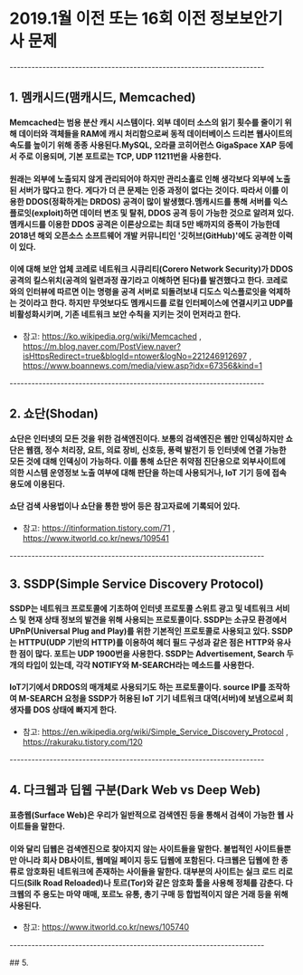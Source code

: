 # 2019.1월 이전 또는 16회 이전 정보보안기사 문제
<p></p>
----------------------------------------------------------------------

## 1. 멤캐시드(맴캐시드, Memcached)
#### Memcached는 범용 분산 캐시 시스템이다. 외부 데이터 소스의 읽기 횟수를 줄이기 위해 데이터와 객체들을 RAM에 캐시 처리함으로써 동적 데이터베이스 드리븐 웹사이트의 속도를 높이기 위해 종종 사용된다.MySQL, 오라클 코히어런스 GigaSpace XAP 등에서 주로 이용되며, 기본 포트로는 TCP, UDP 11211번을 사용한다.
#### 원래는 외부에 노출되지 않게 관리되어야 하지만 관리소홀로 인해 생각보다 외부에 노출된 서버가 많다고 한다. 게다가 더 큰 문제는 인증 과정이 없다는 것이다. 따라서 이를 이용한 DDOS(정확하게는 DRDOS) 공격이 많이 발생했다.멤캐시드를 통해 서버를 익스플로잇(exploit)하면 데이터 변조 및 탈취, DDOS 공격 등이 가능한 것으로 알려져 있다. 멤캐시드를 이용한 DDOS 공격은 이론상으로는 최대 5만 배까지의 증폭이 가능한데 2018년 해외 오픈소스 소프트웨어 개발 커뮤니티인 '깃허브(GitHub)'에도 공격한 이력이 있다.
#### 이에 대해 보안 업체 코레로 네트워크 시큐리티(Corero Network Security)가 DDOS 공격의 킬스위치(공격의 일련과정 끊기라고 이해하면 된다)를 발견했다고 한다. 코레로와의 인터뷰에 따르면 이는 명령을 공격 서버로 되돌려보내 디도스 익스플로잇을 억제하는 것이라고 한다. 하지만 무엇보다도 멤캐시드를 로컬 인터페이스에 연결시키고 UDP를 비활성화시키며, 기존 네트워크 보안 수칙을 지키는 것이 먼저라고 한다.

* 참고: <https://ko.wikipedia.org/wiki/Memcached> , <https://m.blog.naver.com/PostView.naver?isHttpsRedirect=true&blogId=ntower&logNo=221246912697> , <https://www.boannews.com/media/view.asp?idx=67356&kind=1>
<p></p>
----------------------------------------------------------------------

## 2. 쇼단(Shodan)
#### 쇼단은 인터넷의 모든 것을 위한 검색엔진이다. 보통의 검색엔진은 웹만 인덱싱하지만 쇼단은 웹캠, 정수 처리장, 요트, 의료 장비, 신호등, 풍력 발전기 등 인터넷에 연결 가능한 모든 것에 대해 인덱싱이 가능하다. 이를 통해 쇼단은 취약점 진단용으로 외부사이트에 의한 시스템 운영정보 노출 여부에 대해 판단을 하는데 사용되거나, IoT 기기 등에 접속 용도에 이용된다.
#### 쇼단 검색 사용법이나 쇼단을 통한 방어 등은 참고자료에 기록되어 있다.

* 참고: <https://itinformation.tistory.com/71> , <https://www.itworld.co.kr/news/109541>
<p></p>
----------------------------------------------------------------------

## 3. SSDP(Simple Service Discovery Protocol)
#### SSDP는 네트워크 프로토콜에 기초하여 인터넷 프로토콜 스위트 광고 및 네트워크 서비스 및 현재 상태 정보의 발견을 위해 사용되는 프로토콜이다. SSDP는 소규모 환경에서 UPnP(Universal Plug and Play)를 위한 기본적인 프로토콜로 사용되고 있다. SSDP는 HTTPU(UDP 기반의 HTTP)를 이용하여 헤더 필드 구성과 같은 점은 HTTP와 유사한 점이 많다. 포트는 UDP 1900번을 사용한다. SSDP는 Advertisement, Search 두 개의 타입이 있는데, 각각 NOTIFY와 M-SEARCH라는 메소드를 사용한다.
#### IoT기기에서 DRDOS의 매개체로 사용되기도 하는 프로토콜이다. source IP를 조작하여 M-SEARCH 요청을 SSDP가 허용된 IoT 기기 네트워크 대역(서버)에 보냄으로써 희생자를 DOS 상태에 빠지게 한다.

* 참고: <https://en.wikipedia.org/wiki/Simple_Service_Discovery_Protocol> , <https://rakuraku.tistory.com/120>
<p></p>
----------------------------------------------------------------------

## 4. 다크웹과 딥웹 구분(Dark Web vs Deep Web)
#### 표층웹(Surface Web)은 우리가 일반적으로 검색엔진 등을 통해서 검색이 가능한 웹 사이트들을 말한다.
#### 이와 달리 딥웹은 검색엔진으로 찾아지지 않는 사이트들을 말한다. 불법적인 사이트들뿐만 아니라 회사 DB사이트, 웹메일 페이지 등도 딥웹에 포함된다. 다크웹은 딥웹에 한 종류로 암호화된 네트워크에 존재하는 사이들을 말한다. 대부분의 사이트는 실크 로드 리로디드(Silk Road Reloaded)나 토르(Tor)와 같은 암호화 툴을 사용해 정체를 감춘다. 다크웹의 주 용도는 마약 매매, 포르노 유통, 총기 구매 등 합법적이지 않은 거래 등을 위해 사용된다.

* 참고: <https://www.itworld.co.kr/news/105740>
<p>
----------------------------------------------------------------------
</p>
## 5. 